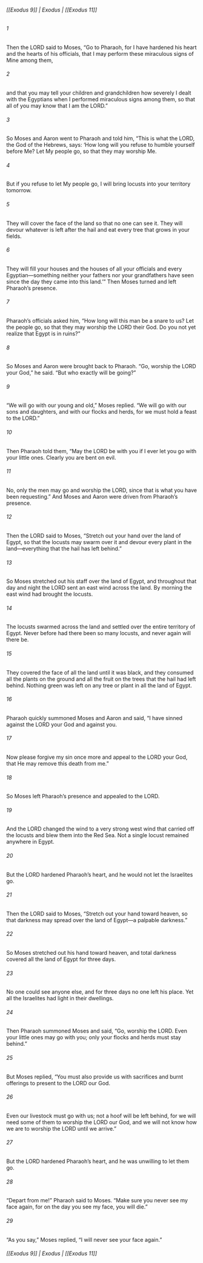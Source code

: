 ###### [[Exodus 9]] | Exodus | [[Exodus 11]]

###### 1
Then the LORD said to Moses, “Go to Pharaoh, for I have hardened his heart and the hearts of his officials, that I may perform these miraculous signs of Mine among them,
###### 2
and that you may tell your children and grandchildren how severely I dealt with the Egyptians when I performed miraculous signs among them, so that all of you may know that I am the LORD.”
###### 3
So Moses and Aaron went to Pharaoh and told him, “This is what the LORD, the God of the Hebrews, says: ‘How long will you refuse to humble yourself before Me? Let My people go, so that they may worship Me.
###### 4
But if you refuse to let My people go, I will bring locusts into your territory tomorrow.
###### 5
They will cover the face of the land so that no one can see it. They will devour whatever is left after the hail and eat every tree that grows in your fields.
###### 6
They will fill your houses and the houses of all your officials and every Egyptian—something neither your fathers nor your grandfathers have seen since the day they came into this land.’” Then Moses turned and left Pharaoh’s presence.
###### 7
Pharaoh’s officials asked him, “How long will this man be a snare to us? Let the people go, so that they may worship the LORD their God. Do you not yet realize that Egypt is in ruins?”
###### 8
So Moses and Aaron were brought back to Pharaoh. “Go, worship the LORD your God,” he said. “But who exactly will be going?”
###### 9
“We will go with our young and old,” Moses replied. “We will go with our sons and daughters, and with our flocks and herds, for we must hold a feast to the LORD.”
###### 10
Then Pharaoh told them, “May the LORD be with you if I ever let you go with your little ones. Clearly you are bent on evil.
###### 11
No, only the men may go and worship the LORD, since that is what you have been requesting.” And Moses and Aaron were driven from Pharaoh’s presence.
###### 12
Then the LORD said to Moses, “Stretch out your hand over the land of Egypt, so that the locusts may swarm over it and devour every plant in the land—everything that the hail has left behind.”
###### 13
So Moses stretched out his staff over the land of Egypt, and throughout that day and night the LORD sent an east wind across the land. By morning the east wind had brought the locusts.
###### 14
The locusts swarmed across the land and settled over the entire territory of Egypt. Never before had there been so many locusts, and never again will there be.
###### 15
They covered the face of all the land until it was black, and they consumed all the plants on the ground and all the fruit on the trees that the hail had left behind. Nothing green was left on any tree or plant in all the land of Egypt.
###### 16
Pharaoh quickly summoned Moses and Aaron and said, “I have sinned against the LORD your God and against you.
###### 17
Now please forgive my sin once more and appeal to the LORD your God, that He may remove this death from me.”
###### 18
So Moses left Pharaoh’s presence and appealed to the LORD.
###### 19
And the LORD changed the wind to a very strong west wind that carried off the locusts and blew them into the Red Sea. Not a single locust remained anywhere in Egypt.
###### 20
But the LORD hardened Pharaoh’s heart, and he would not let the Israelites go.
###### 21
Then the LORD said to Moses, “Stretch out your hand toward heaven, so that darkness may spread over the land of Egypt—a palpable darkness.”
###### 22
So Moses stretched out his hand toward heaven, and total darkness covered all the land of Egypt for three days.
###### 23
No one could see anyone else, and for three days no one left his place. Yet all the Israelites had light in their dwellings.
###### 24
Then Pharaoh summoned Moses and said, “Go, worship the LORD. Even your little ones may go with you; only your flocks and herds must stay behind.”
###### 25
But Moses replied, “You must also provide us with sacrifices and burnt offerings to present to the LORD our God.
###### 26
Even our livestock must go with us; not a hoof will be left behind, for we will need some of them to worship the LORD our God, and we will not know how we are to worship the LORD until we arrive.”
###### 27
But the LORD hardened Pharaoh’s heart, and he was unwilling to let them go.
###### 28
“Depart from me!” Pharaoh said to Moses. “Make sure you never see my face again, for on the day you see my face, you will die.”
###### 29
“As you say,” Moses replied, “I will never see your face again.”

###### [[Exodus 9]] | Exodus | [[Exodus 11]]
